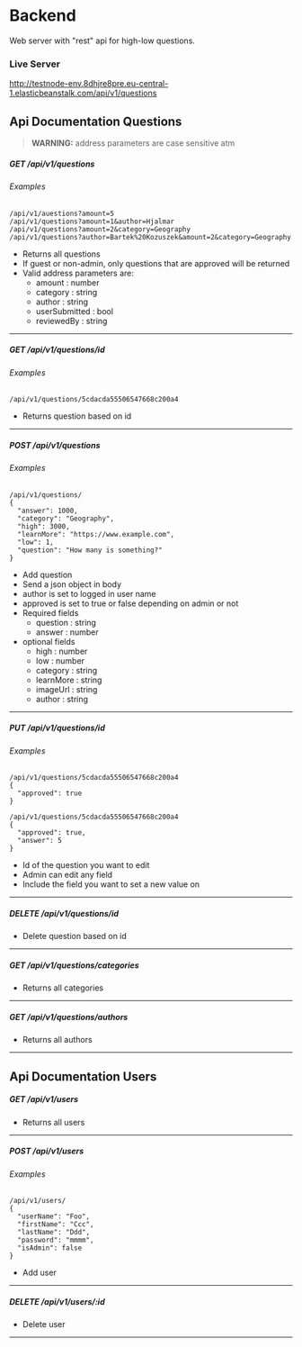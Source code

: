 # Backend

Web server with "rest" api for high-low questions.

### Live Server

http://testnode-env.8dhjre8pre.eu-central-1.elasticbeanstalk.com/api/v1/questions

## Api Documentation Questions

> **WARNING:** address parameters are case sensitive atm

##### GET /api/v1/questions

###### Examples

```
/api/v1/auestions?amount=5
/api/v1/questions?amount=1&author=Hjalmar
/api/v1/questions?amount=2&category=Geography
/api/v1/questions?author=Bartek%20Kozuszek&amount=2&category=Geography
```

- Returns all questions
- If guest or non-admin, only questions that are approved will be returned
- Valid address parameters are:
   - amount : number
   - category : string
   - author : string
   - userSubmitted : bool
   - reviewedBy : string

---

##### GET /api/v1/questions/id

###### Examples

```
/api/v1/questions/5cdacda55506547668c200a4
```

- Returns question based on id

---

##### POST /api/v1/questions

###### Examples

```
/api/v1/questions/
{
  "answer": 1000,
  "category": "Geography",
  "high": 3000,
  "learnMore": "https://www.example.com",
  "low": 1,
  "question": "How many is something?"
}
```

- Add question
- Send a json object in body
- author is set to logged in user name
- approved is set to true or false depending on admin or not
- Required fields
  - question : string
  - answer : number
- optional fields
  - high : number
  - low : number
  - category : string
  - learnMore : string
  - imageUrl : string
  - author : string

---

##### PUT /api/v1/questions/id

###### Examples

```
/api/v1/questions/5cdacda55506547668c200a4
{
  "approved": true
}

/api/v1/questions/5cdacda55506547668c200a4
{
  "approved": true,
  "answer": 5
}

```
- Id of the question you want to edit
- Admin can edit any field
- Include the field you want to set a new value on

---

##### DELETE /api/v1/questions/id

- Delete question based on id

---

##### GET /api/v1/questions/categories

- Returns all categories

---

##### GET /api/v1/questions/authors

- Returns all authors

---

## Api Documentation Users

##### GET /api/v1/users

- Returns all users

---

##### POST /api/v1/users

###### Examples

```
/api/v1/users/
{
  "userName": "Foo",
  "firstName": "Ccc",
  "lastName": "Ddd",
  "password": "mmmm",
  "isAdmin": false
}
```

- Add user

---

##### DELETE /api/v1/users/:id

- Delete user

---
